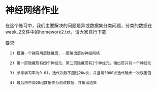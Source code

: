 # 神经网络作业

在这个练习中，我们主要解决的问题是异或数据集分类问题，分类的数据在week_2文件中的homework2.txt，请大家自行下载

要求: 
      
      1) 搭建一个拥有两层隐藏层，一层输出层的神经网络
      
      2) 第一层隐藏层有四个神经元，第二层隐藏层有2个神经元，输出层只有一个神经元
      
      3) 参考学习率为0.01，迭代次数不超过20w次，并且每5000次迭代输出一次误差值
      
      4) 最后用中间20组数据作为测试数据，并输出结果
